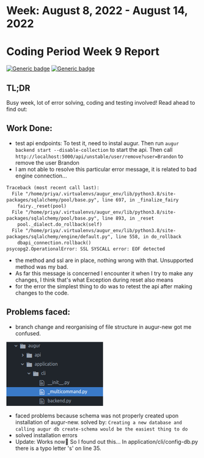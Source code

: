 # Week: August 8, 2022 - August 14, 2022
# Coding Period Week 9 Report
[![Generic badge](https://img.shields.io/badge/Status-Done-<>.svg)](https://shields.io/)
[![Generic badge](https://img.shields.io/badge/Last_Updated_(IST)-August_14,_2022-e10b95.svg)](https://shields.io/)

## TL;DR
Busy week, lot of error solving, coding and testing involved! Read ahead to find out:

## Work Done:
- test api endpoints: 
To test it, need to instal augur. Then run `augur backend start --disable-collection` to start the api. Then call `http://localhost:5000/api/unstable/user/remove?user=Brandon` to remove the user Brandon
- I am not able to resolve this particular error message, it is related to bad engine connection...
```Exception during reset or similar
Traceback (most recent call last):
  File "/home/priya/.virtualenvs/augur_env/lib/python3.8/site-packages/sqlalchemy/pool/base.py", line 697, in _finalize_fairy
    fairy._reset(pool)
  File "/home/priya/.virtualenvs/augur_env/lib/python3.8/site-packages/sqlalchemy/pool/base.py", line 893, in _reset
    pool._dialect.do_rollback(self)
  File "/home/priya/.virtualenvs/augur_env/lib/python3.8/site-packages/sqlalchemy/engine/default.py", line 558, in do_rollback
    dbapi_connection.rollback()
psycopg2.OperationalError: SSL SYSCALL error: EOF detected 
```
- the method and ssl are in place, nothing wrong with that. Unsupported method was my bad.
- As far this message is concerned I encounter it when I try to make any changes, I think that's what Exception during reset also means
- for the error the simplest thing to do was to retest the api after making changes to the code.

## Problems faced:
- branch change and reorganising of file structure in augur-new got me confused. 

![image schema](project/assets/filestructure.png)

- faced problems because schema was not properly created upon installation of augur-new. solved by: `Creating a new database and calling augur db create-schema would be the easiest thing to do`
- solved installation errors 
- Update: 
Works now🥳
So I found out this... In application/cli/config-db.py there is a typo letter 's' on line 35.